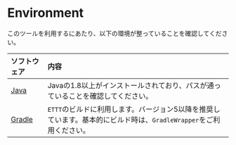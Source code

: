 # Environment
このツールを利用するにあたり、以下の環境が整っていることを確認してください。

|ソフトウェア|内容|
|:---|:---|
|[Java](https://java.com/ja/download/)|Javaの1.8以上がインストールされており、パスが通っていることを確認してください。|
|[Gradle](https://gradle.org/)|`ETTT`のビルドに利用します。バージョン5以降を推奨しています。基本的にビルド時は、`GradleWrapper`をご利用ください。|
